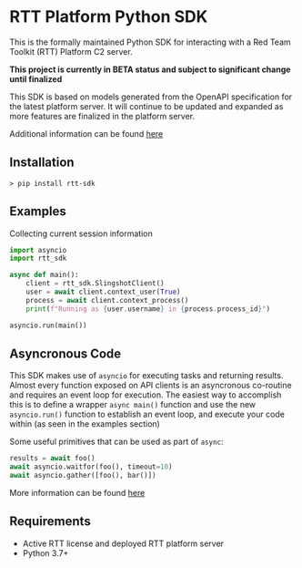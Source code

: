 # RTT Platform Python SDK

This is the formally maintained Python SDK for interacting with a Red Team Toolkit (RTT) Platform C2 server.

**This project is currently in BETA status and subject to significant change until finalized**

This SDK is based on models generated from the OpenAPI specification for the latest platform server. It will
continue to be updated and expanded as more features are finalized in the platform server.

Additional information can be found [here](https://www.netspi.com/company/news/netspi-relaunches-red-team-toolkit/)

## Installation

```
> pip install rtt-sdk
```

## Examples

Collecting current session information

```python
import asyncio
import rtt_sdk

async def main():
    client = rtt_sdk.SlingshotClient()
    user = await client.context_user(True)
    process = await client.context_process()
    print(f"Running as {user.username} in {process.process_id}")

asyncio.run(main())
```

## Asyncronous Code

This SDK makes use of `asyncio` for executing tasks and returning results. Almost every function exposed
on API clients is an asyncronous co-routine and requires an event loop for execution. The easiest way
to accomplish this is to define a wrapper `async main()` function and use the new `asyncio.run()` function
to establish an event loop, and execute your code within (as seen in the examples section)

Some useful primitives that can be used as part of `async`:

```python
results = await foo()
await asyncio.waitfor(foo(), timeout=10)
await asyncio.gather([foo(), bar()])
```

More information can be found [here](https://docs.python.org/3/library/asyncio.html)

## Requirements

- Active RTT license and deployed RTT platform server
- Python 3.7+
